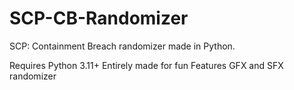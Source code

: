 # SCP-CB-Randomizer
SCP: Containment Breach randomizer made in Python.

Requires Python 3.11+
Entirely made for fun
Features GFX and SFX randomizer
